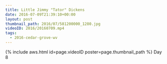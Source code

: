 ```yaml
---
title: Little Jimmy "Tator" Dickens
date: 2016-07-09T21:39:10+00:00
layout: post
thumbnail_path: 2016/07/581200000_1280.jpg
videoID: 2016/20160709.mp4
tags:
  - 2016-cedar-grove-wv
---
```

{% include aws.html id=page.videoID poster=page.thumbnail_path %}
Day 8